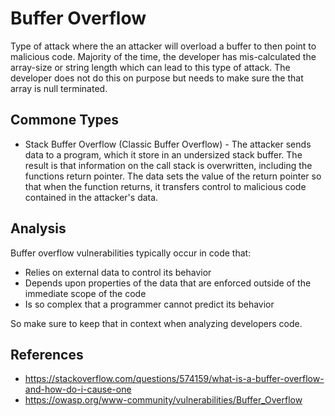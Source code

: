 # Buffer Overflow
Type of attack where the an attacker will overload a buffer to then point to malicious code. Majority of the time, the developer has mis-calculated the array-size or string length which can lead to this type of attack. The developer does not do this on purpose but needs to make sure the that array is null terminated. 

## Commone Types
- Stack Buffer Overflow (Classic Buffer Overflow) - The attacker sends data to a program, which it store in an undersized stack buffer. The result is that information on the call stack is overwritten, including the functions return pointer. The data sets the value of the return pointer so that when the function returns, it transfers control to malicious code contained in the attacker's data. 

## Analysis

Buffer overflow vulnerabilities typically occur in code that:
  - Relies on external data to control its behavior
  - Depends upon properties of the data that are enforced outside of the immediate scope of the code
  - Is so complex that a programmer cannot predict its behavior

So make sure to keep that in context when analyzing developers code. 


## References
- https://stackoverflow.com/questions/574159/what-is-a-buffer-overflow-and-how-do-i-cause-one
- https://owasp.org/www-community/vulnerabilities/Buffer_Overflow